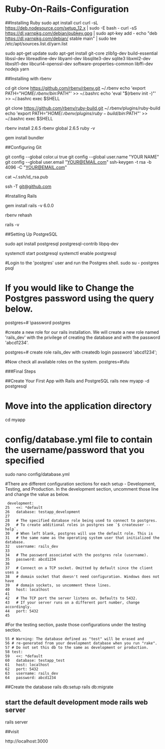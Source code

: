 # Ruby-On-Rails-Configuration



##Installing Ruby 
sudo apt install curl
curl -sL https://deb.nodesource.com/setup_12.x | sudo -E bash -
curl -sS https://dl.yarnpkg.com/debian/pubkey.gpg | sudo apt-key add -
echo "deb https://dl.yarnpkg.com/debian/ stable main" | sudo tee /etc/apt/sources.list.d/yarn.list

sudo apt-get update
sudo apt-get install git-core zlib1g-dev build-essential libssl-dev libreadline-dev libyaml-dev libsqlite3-dev sqlite3 libxml2-dev libxslt1-dev libcurl4-openssl-dev software-properties-common libffi-dev nodejs yarn

##Installing with rbenv

cd
git clone https://github.com/rbenv/rbenv.git ~/.rbenv
echo 'export PATH="$HOME/.rbenv/bin:$PATH"' >> ~/.bashrc
echo 'eval "$(rbenv init -)"' >> ~/.bashrc
exec $SHELL

git clone https://github.com/rbenv/ruby-build.git ~/.rbenv/plugins/ruby-build
echo 'export PATH="$HOME/.rbenv/plugins/ruby-build/bin:$PATH"' >> ~/.bashrc
exec $SHELL

rbenv install 2.6.5
rbenv global 2.6.5
ruby -v

gem install bundler


##Configuring Git

git config --global color.ui true
git config --global user.name "YOUR NAME"
git config --global user.email "YOUR@EMAIL.com"
ssh-keygen -t rsa -b 4096 -C "YOUR@EMAIL.com"

cat ~/.ssh/id_rsa.pub

ssh -T git@github.com


#Installing Rails

gem install rails -v 6.0.0

rbenv rehash

rails -v


##Setting Up PostgreSQL

sudo apt install postgresql postgresql-contrib libpq-dev

systemctl start postgresql
systemctl enable postgresql


#Login to the 'postgres' user and run the Postgres shell.
sudo su - postgres
psql

# If you would like to Change the Postgres password using the query below.

postgres=# \password postgres

#create a new role for our rails installation. We will create a new role named 'rails_dev' with the privilege of creating the database and with the password 'abcd1234'.

postgres=# create role rails_dev with createdb login password 'abcd1234';

#Now check all available roles on the system.
postgres=#\du


###Final Steps

##Create Your First App with Rails and PostgreSQL
rails new myapp -d postgresql

# Move into the application directory
cd myapp

# config/database.yml file to contain the username/password that you specified 
sudo nano config/database.yml

#There are different configuration sections for each setup - Development, Testing, and Production.
In the development section, uncomment those line and change the value as below.

	 development:
	25   <<: *default
	26   database: testapp_development
	27
	28   # The specified database role being used to connect to postgres.
	29   # To create additional roles in postgres see `$ createuser --help`.
	30   # When left blank, postgres will use the default role. This is
	31   # the same name as the operating system user that initialized the database.
	32   username: rails_dev
	33
	34   # The password associated with the postgres role (username).
	35   password: abcd1234
	36
	37   # Connect on a TCP socket. Omitted by default since the client uses a
	38   # domain socket that doesn't need configuration. Windows does not have
	39   # domain sockets, so uncomment these lines.
	40   host: localhost
	41
	42   # The TCP port the server listens on. Defaults to 5432.
	43   # If your server runs on a different port number, change accordingly.
	44   port: 5432
	45

#For the testing section, paste those configurations under the testing section.

	55 # Warning: The database defined as "test" will be erased and
	56 # re-generated from your development database when you run "rake".
	57 # Do not set this db to the same as development or production.
	58 test:
	59   <<: *default
	60   database: testapp_test
	61   host: localhost
	62   port: 5432
	63   username: rails_dev
	64   password: abcd1234

##Create the database
rails db:setup
rails db:migrate

## start the default development mode rails web server
rails server

##visit 

http://localhost:3000 


